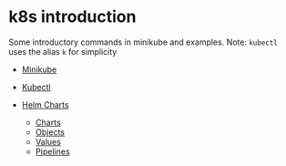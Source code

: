 # k8s introduction

Some introductory commands in minikube and examples.
Note: `kubectl`  uses the alias `k` for simplicity

- [Minikube](https://github.com/dptorri/k8s_intro/blob/master/minikube.md)

- [Kubectl](https://github.com/dptorri/k8s_intro/blob/master/kubectl.md)

- [Helm Charts](https://github.com/dptorri/k8s_intro/blob/master/helm-guide/helm-charts.md)
  - [Charts](https://github.com/dptorri/k8s_intro/blob/master/helm-guide/charts.md)
  - [Objects](https://github.com/dptorri/k8s_intro/blob/master/helm-guide/objects.md)
  - [Values](https://github.com/dptorri/k8s_intro/blob/master/helm-guide/values.md)
  - [Pipelines](https://github.com/dptorri/k8s_intro/blob/master/helm-guide/pipelines.md)
